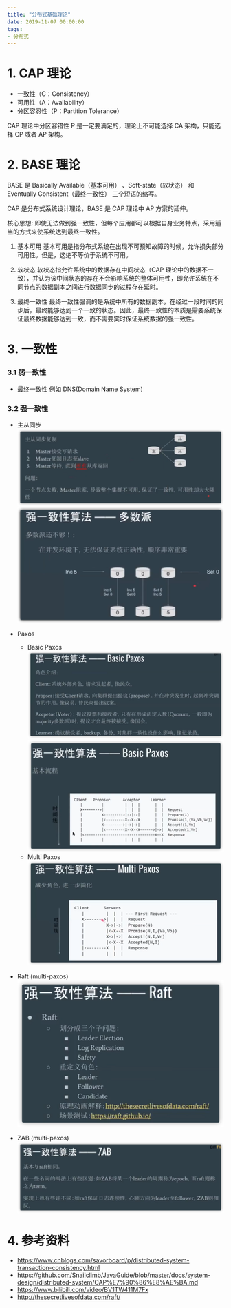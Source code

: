 ```yaml
---
title: "分布式基础理论"
date: 2019-11-07 00:00:00
tags:
- 分布式
---
```


# 1. CAP 理论

+ 一致性（C：Consistency）
+ 可用性（A：Availability）
+ 分区容忍性（P：Partition Tolerance）

CAP 理论中分区容错性 P 是一定要满足的，理论上不可能选择 CA 架构，只能选择 CP 或者 AP 架构。

<!-- more -->

# 2. BASE 理论

BASE 是 Basically Available（基本可用） 、Soft-state（软状态） 和 Eventually Consistent（最终一致性） 三个短语的缩写。

CAP 是分布式系统设计理论，BASE 是 CAP 理论中 AP 方案的延伸。

核心思想:
即使无法做到强一致性，但每个应用都可以根据自身业务特点，采用适当的方式来使系统达到最终一致性。


1. 基本可用
基本可用是指分布式系统在出现不可预知故障的时候，允许损失部分可用性。但是，这绝不等价于系统不可用。

2. 软状态
软状态指允许系统中的数据存在中间状态（CAP 理论中的数据不一致），并认为该中间状态的存在不会影响系统的整体可用性，即允许系统在不同节点的数据副本之间进行数据同步的过程存在延时。

3. 最终一致性
最终一致性强调的是系统中所有的数据副本，在经过一段时间的同步后，最终能够达到一个一致的状态。因此，最终一致性的本质是需要系统保证最终数据能够达到一致，而不需要实时保证系统数据的强一致性。

# 3. 一致性

### 3.1 弱一致性

+ 最终一致性
例如 DNS(Domain Name System)

### 3.2 强一致性

+ 主从同步
![1](分布式基础理论/1.png)
![1](分布式基础理论/2.png)

+ Paxos
  + Basic Paxos
  ![1](分布式基础理论/3.png)
  ![1](分布式基础理论/4.png)
  + Multi Paxos
  ![1](分布式基础理论/5.png)

+ Raft (multi-paxos)
![1](分布式基础理论/6.png)

+ ZAB (multi-paxos)
![1](分布式基础理论/7.png)



# 4. 参考资料

+ https://www.cnblogs.com/savorboard/p/distributed-system-transaction-consistency.html
+ https://github.com/Snailclimb/JavaGuide/blob/master/docs/system-design/distributed-system/CAP%E7%90%86%E8%AE%BA.md
+ https://www.bilibili.com/video/BV1TW411M7Fx
+ http://thesecretlivesofdata.com/raft/
